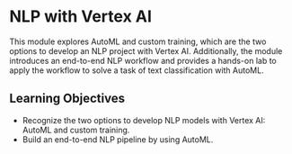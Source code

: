 # NLP with Vertex AI
This module explores AutoML and custom training, which are the two options to develop an NLP project with Vertex AI. Additionally, the module introduces an end-to-end NLP workflow and provides a hands-on lab to apply the workflow to solve a task of text classification with AutoML.

## Learning Objectives
* Recognize the two options to develop NLP models with Vertex AI: AutoML and custom training.
* Build an end-to-end NLP pipeline by using AutoML.